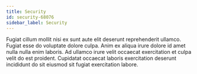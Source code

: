 ```yaml
---
title: Security
id: security-68076
sidebar_label: Security
---
```


<!-- @part src="parts/security-68076/h1-security-68076-description.md" -->

Fugiat cillum mollit nisi ex sunt aute elit deserunt reprehenderit ullamco. Fugiat esse do voluptate dolore culpa. Anim ex aliqua irure dolore id amet nulla nulla enim laboris. Ad ullamco irure velit occaecat exercitation et culpa velit do est proident. Cupidatat occaecat laboris exercitation deserunt incididunt do sit eiusmod sit fugiat exercitation labore.
<!-- @/part -->

<!-- @part src="parts/security-68076/h1-security-68076-body.md" -->
<!-- Your content goes here, replacing this comment -->
<!-- @/part -->

